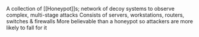 A collection of [[Honeypot]]s; network of decoy systems to observe complex, multi-stage attacks
Consists of servers, workstations, routers, switches & firewalls
More believable than a honeypot so attackers are more likely to fall for it